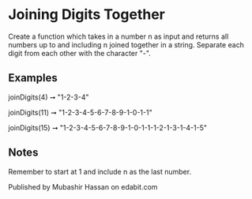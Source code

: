 # Joining Digits Together

Create a function which takes in a number n as input and returns all numbers up to and including n joined together in a string. Separate each digit from each other with the character "-".

## Examples

joinDigits(4) ➞ "1-2-3-4"

joinDigits(11) ➞ "1-2-3-4-5-6-7-8-9-1-0-1-1"

joinDigits(15) ➞ "1-2-3-4-5-6-7-8-9-1-0-1-1-1-2-1-3-1-4-1-5"

## Notes

Remember to start at 1 and include n as the last number.

Published by Mubashir Hassan on edabit.com
